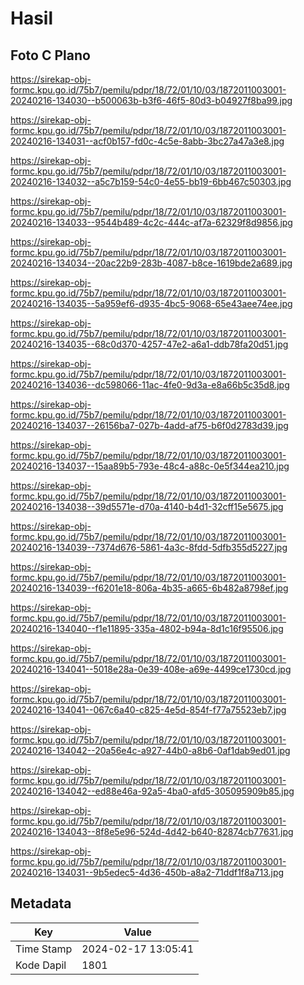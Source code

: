 # Hasil

## Foto C Plano

https://sirekap-obj-formc.kpu.go.id/75b7/pemilu/pdpr/18/72/01/10/03/1872011003001-20240216-134030--b500063b-b3f6-46f5-80d3-b04927f8ba99.jpg

https://sirekap-obj-formc.kpu.go.id/75b7/pemilu/pdpr/18/72/01/10/03/1872011003001-20240216-134031--acf0b157-fd0c-4c5e-8abb-3bc27a47a3e8.jpg

https://sirekap-obj-formc.kpu.go.id/75b7/pemilu/pdpr/18/72/01/10/03/1872011003001-20240216-134032--a5c7b159-54c0-4e55-bb19-6bb467c50303.jpg

https://sirekap-obj-formc.kpu.go.id/75b7/pemilu/pdpr/18/72/01/10/03/1872011003001-20240216-134033--9544b489-4c2c-444c-af7a-62329f8d9856.jpg

https://sirekap-obj-formc.kpu.go.id/75b7/pemilu/pdpr/18/72/01/10/03/1872011003001-20240216-134034--20ac22b9-283b-4087-b8ce-1619bde2a689.jpg

https://sirekap-obj-formc.kpu.go.id/75b7/pemilu/pdpr/18/72/01/10/03/1872011003001-20240216-134035--5a959ef6-d935-4bc5-9068-65e43aee74ee.jpg

https://sirekap-obj-formc.kpu.go.id/75b7/pemilu/pdpr/18/72/01/10/03/1872011003001-20240216-134035--68c0d370-4257-47e2-a6a1-ddb78fa20d51.jpg

https://sirekap-obj-formc.kpu.go.id/75b7/pemilu/pdpr/18/72/01/10/03/1872011003001-20240216-134036--dc598066-11ac-4fe0-9d3a-e8a66b5c35d8.jpg

https://sirekap-obj-formc.kpu.go.id/75b7/pemilu/pdpr/18/72/01/10/03/1872011003001-20240216-134037--26156ba7-027b-4add-af75-b6f0d2783d39.jpg

https://sirekap-obj-formc.kpu.go.id/75b7/pemilu/pdpr/18/72/01/10/03/1872011003001-20240216-134037--15aa89b5-793e-48c4-a88c-0e5f344ea210.jpg

https://sirekap-obj-formc.kpu.go.id/75b7/pemilu/pdpr/18/72/01/10/03/1872011003001-20240216-134038--39d5571e-d70a-4140-b4d1-32cff15e5675.jpg

https://sirekap-obj-formc.kpu.go.id/75b7/pemilu/pdpr/18/72/01/10/03/1872011003001-20240216-134039--7374d676-5861-4a3c-8fdd-5dfb355d5227.jpg

https://sirekap-obj-formc.kpu.go.id/75b7/pemilu/pdpr/18/72/01/10/03/1872011003001-20240216-134039--f6201e18-806a-4b35-a665-6b482a8798ef.jpg

https://sirekap-obj-formc.kpu.go.id/75b7/pemilu/pdpr/18/72/01/10/03/1872011003001-20240216-134040--f1e11895-335a-4802-b94a-8d1c16f95506.jpg

https://sirekap-obj-formc.kpu.go.id/75b7/pemilu/pdpr/18/72/01/10/03/1872011003001-20240216-134041--5018e28a-0e39-408e-a69e-4499ce1730cd.jpg

https://sirekap-obj-formc.kpu.go.id/75b7/pemilu/pdpr/18/72/01/10/03/1872011003001-20240216-134041--067c6a40-c825-4e5d-854f-f77a75523eb7.jpg

https://sirekap-obj-formc.kpu.go.id/75b7/pemilu/pdpr/18/72/01/10/03/1872011003001-20240216-134042--20a56e4c-a927-44b0-a8b6-0af1dab9ed01.jpg

https://sirekap-obj-formc.kpu.go.id/75b7/pemilu/pdpr/18/72/01/10/03/1872011003001-20240216-134042--ed88e46a-92a5-4ba0-afd5-305095909b85.jpg

https://sirekap-obj-formc.kpu.go.id/75b7/pemilu/pdpr/18/72/01/10/03/1872011003001-20240216-134043--8f8e5e96-524d-4d42-b640-82874cb77631.jpg

https://sirekap-obj-formc.kpu.go.id/75b7/pemilu/pdpr/18/72/01/10/03/1872011003001-20240216-134031--9b5edec5-4d36-450b-a8a2-71ddf1f8a713.jpg


## Metadata

| Key        | Value               |
| ---------- | ------------------- |
| Time Stamp | 2024-02-17 13:05:41 |
| Kode Dapil | 1801                |



